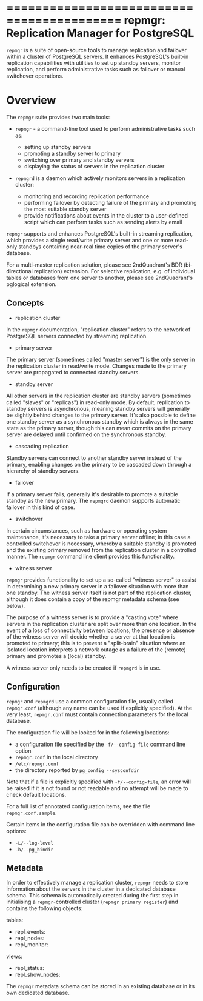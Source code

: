 ==========================================
repmgr: Replication Manager for PostgreSQL
==========================================

`repmgr` is a suite of open-source tools to manage replication and failover
within a cluster of PostgreSQL servers. It enhances PostgreSQL's built-in
replication capabilities with utilities to set up standby servers, monitor
replication, and perform administrative tasks such as failover or manual
switchover operations.


Overview
========

The `repmgr` suite provides two main tools:

- `repmgr` - a command-line tool used to perform administrative tasks such as:
    - setting up standby servers
    - promoting a standby server to primary
    - switching over primary and standby servers
    - displaying the status of servers in the replication cluster

- `repmgrd` is a daemon which actively monitors servers in a replication cluster:
    - monitoring and recording replication performance
    - performing failover by detecting failure of the primary and
      promoting the most suitable standby server
    - provide notifications about events in the cluster to a user-defined
      script which can perform tasks such as sending alerts by email


`repmgr` supports and enhances PostgreSQL's built-in streaming replication, which
provides a single read/write primary server and one or more read-only standbys
containing near-real time copies of the primary server's database.

For a multi-master replication solution, please see 2ndQuadrant's BDR (bi-directional
replication) extension. For selective replication, e.g. of individual tables
or databases from one server to another, please see 2ndQuadrant's pglogical extension.


Concepts
--------

- replication cluster

In the `repmgr` documentation, "replication cluster" refers to the network
of PostgreSQL servers connected by streaming replication.

- primary server

The primary server (sometimes called "master server") is the only server in the
replication cluster in read/write mode. Changes made to the primary server
are propagated to connected standby servers.

- standby server

All other servers in the replication cluster are standby servers (sometimes
called "slaves" or "replicas") in read-only mode. By default, replication
to standby servers is asynchronous, meaning standby servers will generally
be slightly behind changes to the primary server. It's also possible to
define one standby server as a synchronous standby which is always
in the same state as the primary server, though this can mean commits
on the primary server are delayed until confirmed on the synchronous standby.

- cascading replication

Standby servers can connect to another standby server instead of the primary,
enabling changes on the primary to be cascaded down through a hierarchy of
standby servers.

- failover

If a primary server fails, generally it's desirable to promote a suitable
standby as the new primary. The `repmgrd` daemon supports automatic failover
in this kind of case.

- switchover

In certain circumstances, such as hardware or operating system maintenance,
it's necessary to take a primary server offline; in this case a controlled
switchover is necessary, whereby a suitable standby is promoted and the
existing primary removed from the replication cluster in a controlled manner.
The `repmgr` command line client provides this functionality.

- witness server

`repmgr` provides functionality to set up a so-called "witness server" to
assist in determining a new primary server in a failover situation with more
than one standby. The witness server itself is not part of the replication
cluster, although it does contain a copy of the repmgr metadata schema
(see below).

The purpose of a witness server is to provide a "casting vote" where servers
in the replication cluster are split over more than one location. In the event
of a loss of connectivity between locations, the presence or absence of
the witness server will decide whether a server at that location is promoted
to primary; this is to prevent a "split-brain" situation where an isolated
location interprets a network outage as a failure of the (remote) primary and
promotes a (local) standby.

A witness server only needs to be created if `repmgrd` is in use.


Configuration
-------------

`repmgr` and `repmgrd` use a common configuration file, usually called `repmgr.conf`
(although any name can be used if explicitly specified). At the very least,
`repmgr.conf` must contain connection parameters for the local database.

The configuration file will be looked for in the following locations:

- a configuration file specified by the `-f/--config-file` command line option
- `repmgr.conf` in the local directory
- `/etc/repmgr.conf`
- the directory reported by `pg_config --sysconfdir`

Note that if a file is explicitly specified with `-f/--config-file`, an error will
be raised if it is not found or not readable and no attempt will be made to check
default locations.

For a full list of annotated configuration items, see the file `repmgr.conf.sample`.

Certain items in the configuration file can be overridden with command line options:

- `-L/--log-level`
- `-b/--pg_bindir`

Metadata
--------

In order to effectively manage a replication cluster, `repmgr` needs to store
information about the servers in the cluster in a dedicated database schema.
This schema is automatically created during the first step in initialising
a `repmgr`-controlled cluster (`repmgr primary register`) and contains the
following objects:

tables:
  - repl_events:
  - repl_nodes:
  - repl_monitor:

views:
  - repl_status:
  - repl_show_nodes:


The `repmgr` metadata schema can be stored in an existing database or in its own
dedicated database.

